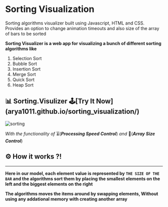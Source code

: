 # Sorting Visualization #
Sorting algorithms visualizer built using Javascript, HTML and CSS. Provides an option to change animation timeouts and also size of the array of bars to be sorted

**Sorting Visualizer is a web app for visualizing a bunch of different sorting algorithms like**
1. Selection Sort
2. Bubble Sort
3. Insertion Sort
4. Merge Sort
5. Quick Sort
6. Heap Sort

## 📊 Sorting.Visulizer 🕹[Try It Now] (arya1011.github.io/sorting_visualization/)


![sorting](https://user-images.githubusercontent.com/54039704/173012698-e7b3fe22-17db-4021-b1ba-be7ecdd5c620.gif)

_With the functionality of_ ⏳(**_Processing Speed Control_**)  _and_   📏(**_Array Size Control_**)

## ⚙ How it works ?!
-------------------
**Here in our model, each element value is represented by ```THE SIZE OF THE BAR``` and the algorithms sort them by placing the smallest elements on the left and the biggest elements on the right**

**The algorithms moves the items around by swapping elements, Without using any addational memory with creating another array**




